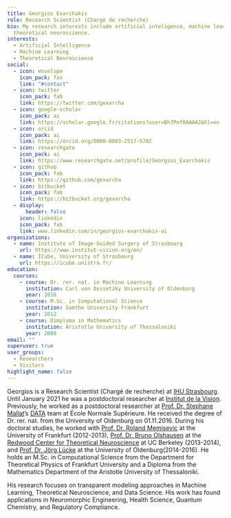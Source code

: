 ```yaml
---
title: Georgios Exarchakis
role: Research Scientist (Chargé de recherche)
bio: My research interests include artificial inteligence, machine learning, and
  theoretical neuroscience.
interests:
  - Artificial Intelligence
  - Machine Learning
  - Theoretical Neuroscience
social:
  - icon: envelope
    icon_pack: fas
    link: "#contact"
  - icon: twitter
    icon_pack: fab
    link: https://twitter.com/gexarcha
  - icon: google-scholar
    icon_pack: ai
    link: https://scholar.google.fr/citations?user=Bh7Pef0AAAAJ&hl=en
  - icon: orcid
    icon_pack: ai
    link: https://orcid.org/0000-0003-2517-5782
  - icon: researchgate
    icon_pack: ai
    link: https://www.researchgate.net/profile/Georgios_Exarchakis
  - icon: github
    icon_pack: fab
    link: https://github.com/gexarcha
  - icon: bitbucket
    icon_pack: fab
    link: https://bitbucket.org/gexarcha
  - display:
      header: false
    icon: linkedin
    icon_pack: fab
    link: www.linkedin.com/in/georgios-exarchakis-ai
organizations:
  - name: Institute of Image-Guided Surgery of Strasbourg
    url: https://www.institut-vision.org/en/
  - name: ICube, University of Strasbourg
    url: https://icube.unistra.fr/
education:
  courses:
    - course: Dr. rer. nat. in Machine Learning
      institution: Carl von Ossietzky University of Oldenburg
      year: 2016
    - course: M.Sc. in Computational Science
      institution: Goethe University Frankfurt
      year: 2012
    - course: Dimploma in Mathematics
      institution: Aristotle University of Thessaloniki
      year: 2008
email: ""
superuser: true
user_groups:
  - Researchers
  - Visitors
highlight_name: false
---
```


Georgios is a Research Scientist (Chargé de recherche) at [IHU Strasbourg](https://www.ihu-strasbourg.eu/). Until January 2021 he was a postdoctoral researcher at  [Institut de la Vision](http://www.institut-vision.org/). Previously, he worked as a postdoctoral researcher at [Prof. Dr. Stephane Mallat](https://www.di.ens.fr/~mallat/)’s [DATA](https://www.di.ens.fr/data/) team at École Normale Supérieure. He received the degree of Dr. rer. nat. from the University of Oldenburg on 01.11.2016. During his doctoral studies, he worked with [Prof. Dr. Roland Memisevic](http://www.iro.umontreal.ca/~memisevr/) at the University of Frankfurt (2012-2013), [Prof. Dr. Bruno Olshausen](https://redwood.berkeley.edu/people/bruno-olshausen/) at the [Redwood Center for Theoretical Neuroscience](https://redwood.berkeley.edu/) at UC Berkeley (2013-2014), and [Prof. Dr. Jörg Lücke](https://uol.de/en/machine-learning/) at the University of Oldenburg(2014-2016). He holds an M.Sc. in Computational Science from the Department for Theoretical Physics of Frankfurt University and a Diploma from the Mathematics Department of the Aristotle University of Thessaloniki.

His research focuses on transparent modeling approaches in Machine Learning, Theoretical Neuroscience, and Data Science. His work has found applications in Neuromorphic Engineering, Health Science, Quantum Chemistry, and Regulatory Compliance. 